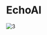 # EchoAI

![3](https://github.com/remediios/echoai/assets/60504347/4cef8494-b13a-43a7-acb9-9c9171197153)
